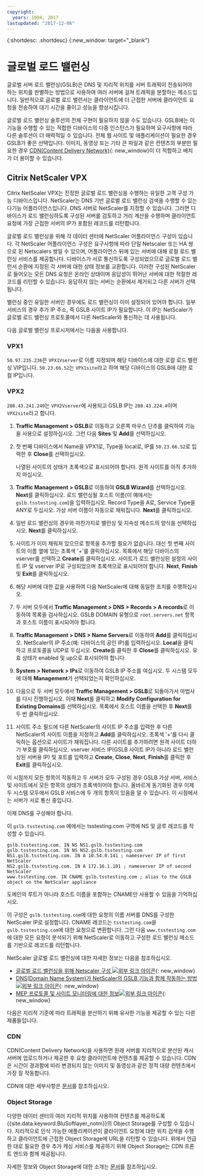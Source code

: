 ```yaml
---
copyright:
  years: 1994, 2017
lastupdated: "2017-12-06"
---
```


{:shortdesc: .shortdesc}
{:new_window: target="_blank"}

# 글로벌 로드 밸런싱

글로벌 서버 로드 밸런싱(GSLB)은 DNS 및 지리적 위치를 서버 트래픽이 전송되어야 하는 위치를 판별하는 방법으로 사용하여 여러 서버에 걸쳐 트래픽을 분할하는 메소드입니다. 일반적으로 글로벌 로드 밸런서는 클라이언트에 더 근접한 서버에 클라이언트 요청을 전송하여 대기 시간을 줄이고 성능을 향상시킵니다.

글로벌 로드 밸런싱 솔루션의 전체 구현이 필요하지 않을 수도 있습니다. GSLB에는 이 기능을 수행할 수 있는 적합한 디바이스의 다중 인스턴스가 필요하며 요구사항에 따라 다른 솔루션이 더 매력적일 수 있습니다. 전체 웹 사이트 및 애플리케이션이 필요한 경우 GSLB가 좋은 선택입니다. 이미지, 동영상 또는 기타 큰 파일과 같은 컨텐츠의 부분만 필요한 경우 [CDN(Content Delivery Network)](https://console.bluemix.net/docs/infrastructure/CDN/about.html#about-content-delivery-networks-cdn-){: new_window}이 더 적합하고 배치가 더 용이할 수 있습니다.

## Citrix NetScaler VPX

Citrix NetScaler VPX는 진정한 글로벌 로드 밸런싱을 수행하는 유일한 고객 구성 가능 디바이스입니다. NetScaler는 DNS 기반 글로벌 로드 밸런싱 검색을 수행할 수 있는 다기능 어플라이언스입니다. DNS 서버로 NetScaler를 지정할 수 있습니다. 그러면 디바이스가 로드 밸런싱하도록 구성된 서버를 검토하고 거리 계산을 수행하며 클라이언트 요청에 가장 근접한 서버의 IP가 포함된 레코드를 리턴합니다.

글로벌 로드 밸런싱을 위해 각 데이터 센터에 NetScaler 어플라이언스 구성이 있습니다. 각 NetScaler 어플라이언스 구성은 요구사항에 따라 단일 Netscaler 또는 HA 쌍으로 된 Netscalers 쌍일 수 있으며, 어플라이언스 뒤에 있는 서버에 대해 로컬 로드 밸런싱 서비스를 제공합니다. 디바이스가 서로 통신하도록 구성되었으므로 글로벌 로드 밸런서 순환에 지정된 각 서버에 대한 상태 정보를 교환합니다. 이러한 구성된 NetScaler로 들어오는 모든 DNS 요청은 온라인 상태이며 응답성이 뛰어난 서버에 대한 적절한 레코드를 리턴할 수 있습니다. 응답하지 않는 서버는 순환에서 제거되고 다른 서버가 선택됩니다.

밸런싱 중인 유일한 서버인 경우에도 로드 밸런싱이 이미 설정되어 있어야 합니다. 일부 서비스의 경우 추가 IP 주소, 즉 GSLB 사이트 IP가 필요합니다. 이 IP는 NetScaler가 글로벌 로드 밸런싱 프로토콜에서 다른 NetScaler와 통신하는 데 사용됩니다. 

다음 글로벌 밸런싱 프로시저에서는 다음을 사용합니다.

### VPX1

`50.97.235.236`은 `VPX1Vserver`로 이름 지정되며 해당 디바이스에 대한 로컬 로드 밸런싱 VIP입니다. `50.23.66.52`는 `VPX1site`라고 하며 해당 디바이스의 GSLB에 대한 로컬 IP입니다.

### VPX2
`208.43.241.249`는 `VPX2Vserver`에 사용되고 GSLB IP는 `208.43.224.4`이며 `VPX2site`라고 합니다.

1. **Traffic Management > GSLB**로 이동하고 오른쪽 마우스 단추를 클릭하여 기능을 사용으로 설정하십시오. 그런 다음 **Sites** 및 **Add**를 선택하십시오.

2. 첫 번째 디바이스에서 Name을 VPX1로, Type을 local로, IP를 `50.23.66.52`로 입력한 후 **Close**를 선택하십시오. 

	나열된 사이트의 상태가 초록색으로 표시되어야 합니다. 원격 사이트를 아직 추가하지 마십시오.

3. **Traffic Management > GSLB**로 이동하여 **GSLB Wizard**를 선택하십시오. **Next**를 클릭하십시오. 로드 밸런싱될 호스트 이름(이 예에서는 `gslb.tsstesting.com`)을 입력하십시오. Record Type을 A로, Service Type을 ANY로 두십시오. 가상 서버 이름이 자동으로 채워집니다. **Next**를 클릭하십시오.

4. 일반 로드 밸런싱의 경우와 마찬가지로 밸런싱 및 지속성 메소드의 양식을 선택하십시오. **Next**를 클릭하십시오.

5. 사이트가 이미 채워져 있으므로 항목을 추가할 필요가 없습니다. 대신 첫 번째 사이트의 이름 옆에 있는 초록색 '+'를 클릭하십시오. 목록에서 해당 디바이스의 vserver를 선택하고 **Create**를 클릭하십시오. 사이트가 로드 밸런싱된 설정의 사이트 IP 및 vserver IP로 구성되었으며 초록색으로 표시되어야 합니다. **Next**, **Finish** 및 **Exit**를 클릭하십시오.

6. 해당 서버에 대한 값을 사용하여 다음 NetScaler에 대해 동일한 조치를 수행하십시오.

7. 두 서버 모두에서 **Traffic Management > DNS > Records > A records**로 이동하여 목록을 검사하십시오. GSLB DOMAIN 유형으로 `root.servers.net` 항목과 호스트 이름이 표시되어야 합니다. 

8. **Traffic Management > DNS > Name Servers**로 이동하여 **Add**를 클릭하십시오. NetScaler의 IP 주소(예: 디바이스의 공인 IP)를 입력하십시오. **Local**을 클릭하고 프로토콜을 UDP로 두십시오. **Create**를 클릭한 후 **Close**를 클릭하십시오. 유효 상태가 enabled 및 up으로 표시되어야 합니다.

9. **System > Network > IPs**로 이동하여 GSLB IP 주소를 여십시오. 두 시스템 모두에 대해 **Management**가 선택되었는지 확인하십시오.

10. 다음으로 두 서버 모두에서 **Traffic Management > GSLB**로 되돌아가서 마법사를 다시 진행하십시오. 이때 **Next**를 클릭하고 **Modify Configuration for Existing Domains**를 선택하십시오. 목록에서 호스트 이름을 선택한 후 **Next**를 두 번 클릭하십시오. 

11. 사이트 주소 필드에 다른 NetScaler의 사이트 IP 주소를 입력한 후 다른 NetScaler의 사이트 이름을 지정하고 **Add**를 클릭하십시오. 초록색 '+'를 다시 클릭하는 옵션으로 사이트가 채워집니다. 다른 사이트를 추가하려면 원격 사이트 더하기 부호를 클릭하십시오. vserver 서비스 IP(GSLB 사이트 IP가 아니라 로드 밸런싱된 서버용 IP) 및 포트를 입력하고 **Create**, **Close**, **Next**, **Finish**를 클릭한 후 **Exit**를 클릭하십시오.

이 시점까지 모든 항목이 작동하고 두 서버가 모두 구성된 경우 GSLB 가상 서버, 서비스 및 사이트에서 모든 항목의 상태가 초록색이어야 합니다. 올바르게 동기화된 경우 이제 두 시스템 모두에서 GSLB 서비스에 두 개의 항목이 있음을 알 수 있습니다. 이 시점에서는 서버가 서로 통신 중입니다.

이제 DNS를 구성해야 합니다.

이 `gslb.tsstesting.com` 예에서는 tsstesting.com 구역에 NS 및 글루 레코드를 작성할 수 있습니다.

    gslb.tsstesting.com. IN NS NS1.gslb.tsstesting.com
    gslb.tsstesting.com. IN NS NS2.gslb.tsstesting.com
    NS1.gslb.tsstesting.com. IN A 10.54.0.141 ; nameserver IP of first NetScaler
    NS2.gslb.tsstesting.com. IN A 172.16.1.101 ; nameserver IP of second NetScaler
    www.tsstesting.com. IN CNAME gslb.tsstesting.com ; alias to the GSLB object on the NetScaler appliance

도메인의 루트가 아니라 호스트 이름을 포함하는 CNAME만 사용할 수 있음을 기억하십시오.

이 구성은 `gslb.tsstesting.com`에 대한 요청의 이름 서버를 DNS를 구성한 NetScaler IP로 설정합니다. CNAME 레코드는 `tsstesting.com`을 `gslb.tsstesting.com`에 대한 요청으로 변환합니다. 그런 다음 `www.tsstesting.com`에 대한 모든 요청이 분석되기 위해 NetScaler로 이동하고 구성한 로드 밸런싱 메소드를 기반으로 레코드를 리턴합니다.

NetScaler 글로벌 로드 밸런싱에 대한 자세한 정보는 다음을 참조하십시오.
* [글로벌 로드 밸런싱을 위해 Netscaler 구성 ![외부 링크 아이콘](../../icons/launch-glyph.svg "외부 링크 아이콘")](http://support.citrix.com/article/CTX110348){: new_window}
* [DNS(Domain Name System)가 NetScaler의 GSLB 기능과 함께 작동하는 방법 ![외부 링크 아이콘](../../icons/launch-glyph.svg "외부 링크 아이콘")](https://support.citrix.com/article/CTX122619){: new_window}
* [MEP 프로토콜 및 사이트 모니터링에 대한 정보![외부 링크 아이콘](../../icons/launch-glyph.svg "외부 링크 아이콘")](http://support.citrix.com/article/CTX111081){: new_window}

다음은 지리적 기준에 따라 트래픽을 분산하기 위해 유사한 기능을 제공할 수 있는 다른 제품들입니다.

### CDN

CDN(Content Delivery Network)을 사용하면 원래 서버를 지리적으로 분산된 캐시 서버에 업로드하거나 제공한 후 요청 클라이언트에 컨텐츠를 제공할 수 있습니다. CDN은 시간이 경과함에 따라 변경되지 않는 이미지 및 동영상과 같은 정적 대량 컨텐츠에서 가장 잘 작동합니다.

CDN에 대한 세부사항은 [문서](https://console.bluemix.net/docs/infrastructure/CDN/getting-started.html#getting-started)를 참조하십시오.

### Object Storage

다양한 데이터 센터의 여러 지리적 위치를 사용하여 컨텐츠를 제공하도록 {{site.data.keyword.BluSoftlayer_notm}}의 Object Storage를 구성할 수 있습니다. 지리적으로 인식 가능한 애플리케이션이 클라이언트 요청에 대한 위치 검색을 수행하고 클라이언트에 근접한 Object Storage에 URL을 리턴할 수 있습니다. 위에서 언급한 대로 필요한 경우 추가 캐싱 서비스를 제공하기 위해 Object Storage는 CDN 프론트 엔드와 함께 제공됩니다.

자세한 정보와 Object Storage에 대한 소개는 [문서](https://console.bluemix.net/docs/services/cloud-object-storage/about-cos.html#about-ibm-cos)를 참조하십시오. 
